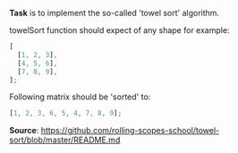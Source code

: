 **Task** is to implement the so-called 'towel sort' algorithm.

towelSort function should expect of any shape for example:

```js
[
  [1, 2, 3],
  [4, 5, 6],
  [7, 8, 9],
];
```

Following matrix should be 'sorted' to:

```js
[1, 2, 3, 6, 5, 4, 7, 8, 9];
```

**Source**: https://github.com/rolling-scopes-school/towel-sort/blob/master/README.md
